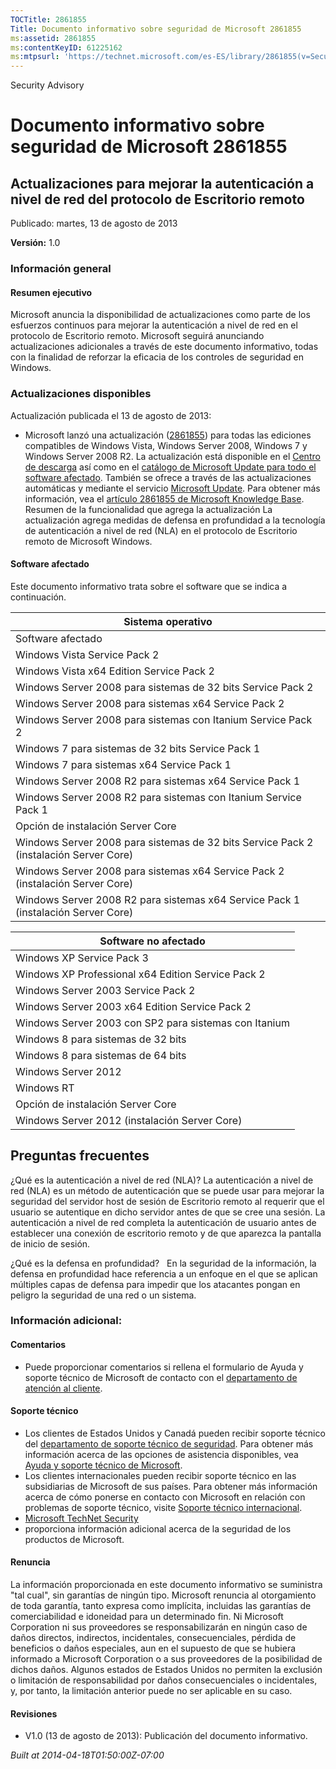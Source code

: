```yaml
---
TOCTitle: 2861855
Title: Documento informativo sobre seguridad de Microsoft 2861855
ms:assetid: 2861855
ms:contentKeyID: 61225162
ms:mtpsurl: 'https://technet.microsoft.com/es-ES/library/2861855(v=Security.10)'
---
```


Security Advisory

Documento informativo sobre seguridad de Microsoft 2861855
==========================================================

Actualizaciones para mejorar la autenticación a nivel de red del protocolo de Escritorio remoto
-----------------------------------------------------------------------------------------------

Publicado: martes, 13 de agosto de 2013

**Versión:** 1.0

### Información general

#### Resumen ejecutivo

Microsoft anuncia la disponibilidad de actualizaciones como parte de los esfuerzos continuos para mejorar la autenticación a nivel de red en el protocolo de Escritorio remoto. Microsoft seguirá anunciando actualizaciones adicionales a través de este documento informativo, todas con la finalidad de reforzar la eficacia de los controles de seguridad en Windows.

### Actualizaciones disponibles

Actualización publicada el 13 de agosto de 2013:

-   Microsoft lanzó una actualización ([2861855](https://support.microsoft.com/kb/2861855)) para todas las ediciones compatibles de Windows Vista, Windows Server 2008, Windows 7 y Windows Server 2008 R2. La actualización está disponible en el [Centro de descarga](http://www.microsoft.com/es-es/download/default.aspx) así como en el [catálogo de Microsoft Update para todo el software afectado](http://go.microsoft.com/fwlink/?linkid=96155). También se ofrece a través de las actualizaciones automáticas y mediante el servicio [Microsoft Update](http://go.microsoft.com/fwlink/?linkid=40747). Para obtener más información, vea el [artículo 2861855 de Microsoft Knowledge Base](https://support.microsoft.com/kb/2861855).
    Resumen de la funcionalidad que agrega la actualización
    La actualización agrega medidas de defensa en profundidad a la tecnología de autenticación a nivel de red (NLA) en el protocolo de Escritorio remoto de Microsoft Windows.

#### Software afectado

Este documento informativo trata sobre el software que se indica a continuación.

| Sistema operativo                                                                     |
|---------------------------------------------------------------------------------------|
| Software afectado                                                                     |
| Windows Vista Service Pack 2                                                          |
| Windows Vista x64 Edition Service Pack 2                                              |
| Windows Server 2008 para sistemas de 32 bits Service Pack 2                           |
| Windows Server 2008 para sistemas x64 Service Pack 2                                  |
| Windows Server 2008 para sistemas con Itanium Service Pack 2                          |
| Windows 7 para sistemas de 32 bits Service Pack 1                                     |
| Windows 7 para sistemas x64 Service Pack 1                                            |
| Windows Server 2008 R2 para sistemas x64 Service Pack 1                               |
| Windows Server 2008 R2 para sistemas con Itanium Service Pack 1                       |
| Opción de instalación Server Core                                                     |
| Windows Server 2008 para sistemas de 32 bits Service Pack 2 (instalación Server Core) |
| Windows Server 2008 para sistemas x64 Service Pack 2 (instalación Server Core)        |
| Windows Server 2008 R2 para sistemas x64 Service Pack 1 (instalación Server Core)     |

| Software no afectado                                  |
|-------------------------------------------------------|
| Windows XP Service Pack 3                             |
| Windows XP Professional x64 Edition Service Pack 2    |
| Windows Server 2003 Service Pack 2                    |
| Windows Server 2003 x64 Edition Service Pack 2        |
| Windows Server 2003 con SP2 para sistemas con Itanium |
| Windows 8 para sistemas de 32 bits                    |
| Windows 8 para sistemas de 64 bits                    |
| Windows Server 2012                                   |
| Windows RT                                            |
| Opción de instalación Server Core                     |
| Windows Server 2012 (instalación Server Core)         |

Preguntas frecuentes
--------------------

¿Qué es la autenticación a nivel de red (NLA)?
La autenticación a nivel de red (NLA) es un método de autenticación que se puede usar para mejorar la seguridad del servidor host de sesión de Escritorio remoto al requerir que el usuario se autentique en dicho servidor antes de que se cree una sesión. La autenticación a nivel de red completa la autenticación de usuario antes de establecer una conexión de escritorio remoto y de que aparezca la pantalla de inicio de sesión.

¿Qué es la defensa en profundidad?  
En la seguridad de la información, la defensa en profundidad hace referencia a un enfoque en el que se aplican múltiples capas de defensa para impedir que los atacantes pongan en peligro la seguridad de una red o un sistema.

### Información adicional:

#### Comentarios

-   Puede proporcionar comentarios si rellena el formulario de Ayuda y soporte técnico de Microsoft de contacto con el [departamento de atención al cliente](https://support.microsoft.com/common/survey.aspx?scid=sw;en;1257&showpage=1&ws=technet&sd=tech).

#### Soporte técnico

-   Los clientes de Estados Unidos y Canadá pueden recibir soporte técnico del [departamento de soporte técnico de seguridad](http://go.microsoft.com/fwlink/?linkid=21131). Para obtener más información acerca de las opciones de asistencia disponibles, vea [Ayuda y soporte técnico de Microsoft](http://support.microsoft.com/).
-   Los clientes internacionales pueden recibir soporte técnico en las subsidiarias de Microsoft de sus países. Para obtener más información acerca de cómo ponerse en contacto con Microsoft en relación con problemas de soporte técnico, visite [Soporte técnico internacional](http://go.microsoft.com/fwlink/?linkid=21155).
-   [Microsoft TechNet Security](http://go.microsoft.com/fwlink/?linkid=21132)
-   proporciona información adicional acerca de la seguridad de los productos de Microsoft.

#### Renuncia

La información proporcionada en este documento informativo se suministra "tal cual", sin garantías de ningún tipo. Microsoft renuncia al otorgamiento de toda garantía, tanto expresa como implícita, incluidas las garantías de comerciabilidad e idoneidad para un determinado fin. Ni Microsoft Corporation ni sus proveedores se responsabilizarán en ningún caso de daños directos, indirectos, incidentales, consecuenciales, pérdida de beneficios o daños especiales, aun en el supuesto de que se hubiera informado a Microsoft Corporation o a sus proveedores de la posibilidad de dichos daños. Algunos estados de Estados Unidos no permiten la exclusión o limitación de responsabilidad por daños consecuenciales o incidentales, y, por tanto, la limitación anterior puede no ser aplicable en su caso.

#### Revisiones

-   V1.0 (13 de agosto de 2013): Publicación del documento informativo.

*Built at 2014-04-18T01:50:00Z-07:00*
